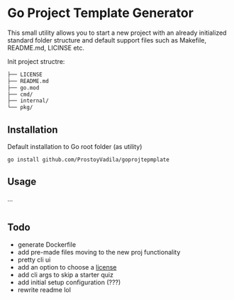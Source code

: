 # Go Project Template Generator

This small utility allows you to start a new project with an already initialized standard folder structure and default support files such as Makefile, README.md, LICINSE etc.

Init project structre:
```bash
├── LICENSE
├── README.md
├── go.mod
├── cmd/
├── internal/
└── pkg/


```

## Installation
Default installation to Go root folder (as utility)
```bash
go install github.com/ProstoyVadila/goprojtepmplate
```

## Usage
...
```bash
```

## Todo
- generate Dockerfile
- add pre-made files moving to the new proj functionality
- pretty cli ui
- add an option to choose a [license](https://choosealicense.com/)
- add cli args to skip a starter quiz
- add initial setup configuration (???)
- rewrite readme lol
